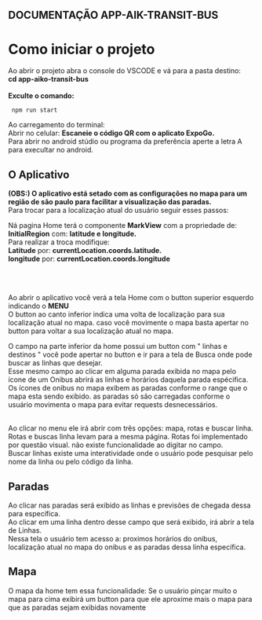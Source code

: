 ## DOCUMENTAÇÃO APP-AIK-TRANSIT-BUS

# Como iniciar o projeto
  Ao abrir o projeto abra o console do VSCODE e vá para a pasta destino:<br> <strong> cd app-aiko-transit-bus </strong> <br><br>
    <strong>Exculte o comando:</strong>

    
     npm run start 

Ao carregamento do terminal: <br> 
Abrir no celular: <strong>Escaneie o código QR com o aplicato ExpoGo.</strong> <br>
Para abrir no android stúdio ou programa da preferência aperte a letra A para execultar no android.

## O Aplicativo

<strong>(OBS:) O aplicativo está setado com as configurações no mapa para um região de são paulo para facilitar a visualização das paradas.</strong> <br>
Para trocar para a localização atual do usuário seguir esses passos: 

Ná pagina Home terá o componente <strong> MarkView</strong>  com a propriedade de: <strong>InitialRegion</strong> com: <strong>latitude e longitude.</strong><br>
Para realizar a troca modifique: <br>
<strong>Latitude</strong> por:  <strong>currentLocation.coords.latitude.</strong> <br> 
<strong>longitude</strong> por: <strong>currentLocation.coords.longitude </strong><br>

<br><br>

Ao abrir o aplicativo você verá a tela Home com o button superior esquerdo indicando o <strong>MENU</strong><br>
O button ao canto inferior indica uma volta de localização para sua localização atual no mapa. caso você movimente o mapa basta apertar no button para voltar a sua localização atual no mapa.<br>

O campo na parte inferior da home possui um button com " linhas e destinos " você pode apertar no button e ir para a tela de Busca onde pode buscar as linhas que desejar. <br>
Esse mesmo campo ao clicar em alguma parada exibida no mapa pelo ícone de um Onibus abrirá as linhas e horários daquela parada espécifica. <br>
Os ícones de onibus no mapa exibem as paradas conforme o range que o mapa esta sendo exibido. as paradas só são carregadas conforme o usuário movimenta o mapa para evitar requests desnecessários.<br><br> 

Ao clicar no menu ele irá abrir com três opções: mapa, rotas e buscar linha.<br>
Rotas e buscas linha levam para a mesma página. Rotas foi implementado por questão visual. não existe funcionalidade ao digitar no campo.<br>
Buscar linhas existe uma interatividade onde o usuário pode pesquisar pelo nome da linha ou pelo código da linha. 

## Paradas <br>

Ao clicar nas paradas será exibido as linhas e previsões de chegada dessa para específica.<br>
Ao clicar em uma linha dentro desse campo que será exibido, irá abrir a tela de Linhas. <br>
Nessa tela o usuário tem acesso a: proximos horários do onibus, localização atual no mapa do onibus e as paradas dessa linha específica. 

## Mapa <br>
O mapa da home tem essa funcionalidade: Se o usuário pinçar muito o mapa para cima exibirá um button para que ele aproxime mais o mapa para que as paradas sejam exibidas novamente


